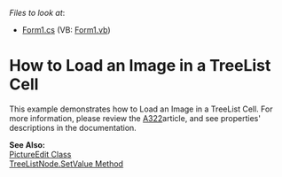 <!-- default file list -->
*Files to look at*:

* [Form1.cs](./CS/Form1.cs) (VB: [Form1.vb](./VB/Form1.vb))
<!-- default file list end -->
# How to Load an Image in a TreeList Cell


<p>This example demonstrates how to Load an Image in a TreeList Cell. For more information, please review the <a href="https://www.devexpress.com/Support/Center/p/A322">A322</a>article, and see properties' descriptions in the documentation.</p><p><strong>See Also:</strong><br />
<a href="http://documentation.devexpress.com/#WindowsForms/clsDevExpressXtraEditorsPictureEdittopic"><u>PictureEdit Class</u></a><br />
<a href="http://documentation.devexpress.com/#WindowsForms/DevExpressXtraTreeListNodesTreeListNode_SetValuetopic"><u>TreeListNode.SetValue Method</u></a></p>

<br/>


